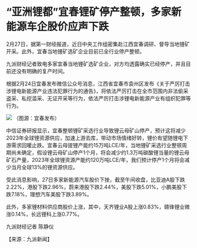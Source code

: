# “亚洲锂都”宜春锂矿停产整顿，多家新能源车企股价应声下跌

2月27日，据第一财经报道，近日中央工作组密集赴江西宜春调研、督导当地锂矿开采。此外，宜春当地锂矿选矿企业目前已全行业停产整顿。

九派财经记者致电多家宜春当地锂矿选矿企业，对方均透露确实已经停产，并且目前还没有明确的复产时间。

根据2月24日宜春发布微信公众号消息，江西省宜春市袁州区发布《关于严厉打击涉锂电新能源产业违法犯罪行为的通告》，将依法严厉打击在全市范围内非法偷采盗采、私挖滥采、无证开采等行为，依法严厉打击涉锂电新能源产业有组织犯罪等行为。

![](https://inews.gtimg.com/newsapp_bt/0/15693917649/1000)
（图源：宜春发布）

中信证券研报显示，宜春整顿锂矿采选行业导致锂云母矿山停产，预计这将减少2023年全球锂资源供应，加速上游去库，带动市场情绪好转，锂价有望随锂电下游需求回暖止跌。宜春云母提锂产能约15万吨LCE/年，当地锂矿采选行业整顿周期尚未确定，假设锂云母矿山停产1个月，将会减少约1.3万吨碳酸锂当量的锂云母矿石产量，2023年全球锂资源产能约120万吨LCE/年，我们预计停产1个月将会减少当月全球13%的锂资源供应。

受此消息影响，27日多家新能源汽车股价下挫，截至午间收盘，比亚迪A股下跌2.22%，港股下跌2.96%，蔚来港股下跌2.44%，美股下跌5.01%，小鹏美股下跌7.18%，理想汽车美股下跌3.89%。

此外，多家锂材料供应商股价上涨，其中，天齐锂业A股上涨0.83%，赣锋锂业微涨0.14%，长远锂科上涨0.77%。

九派财经记者 陈静仪

【来源：九派新闻】

